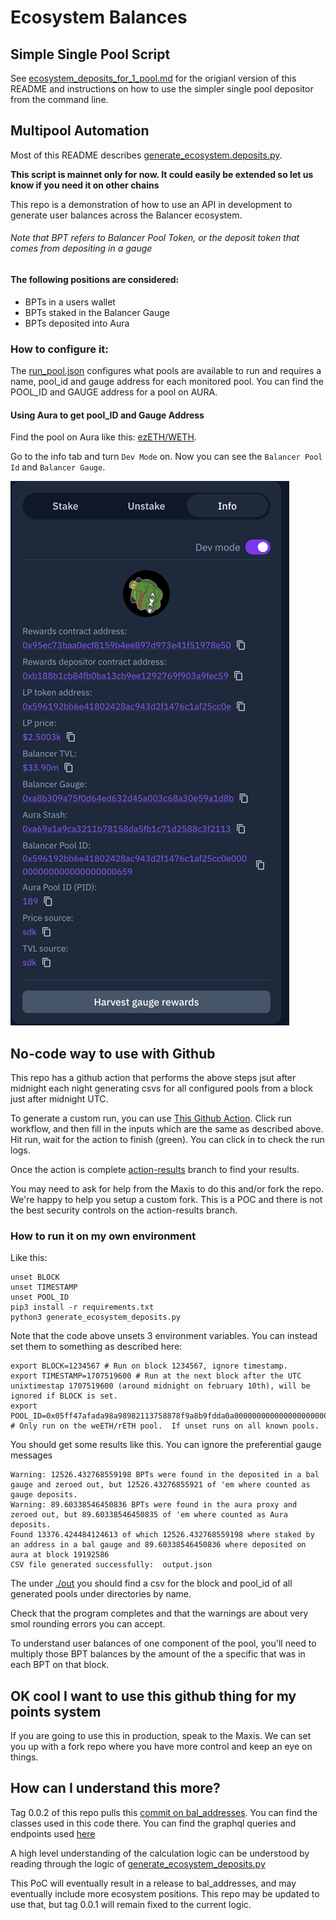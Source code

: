 # Ecosystem Balances 
## Simple Single Pool Script
See [ecosystem_deposits_for_1_pool.md](ecosystem_deposits_for_1_pool.md) for the origianl version of this README and instructions on how to use the simpler single pool depositor from the command line.

## Multipool Automation
Most of this README describes [generate_ecosystem.deposits.py](generate_ecosystem_deposits.py).

**This script is mainnet only for now.  It could easily be extended so let us know if you need it on other chains**

This repo is a demonstration of how to use an API in development to generate user balances across the Balancer ecosystem.
###### Note that BPT refers to Balancer Pool Token, or the deposit token that comes from depositing in a gauge

#### The following positions are considered:

- BPTs in a users wallet
- BPTs staked in the Balancer Gauge
- BPTs deposited into Aura

### How to configure it:
The [run_pool.json](./run_pools.json) configures what pools are available to run and requires a name, pool_id and gauge address for each monitored pool.  You can find the POOL_ID and GAUGE address for a pool on AURA.

#### Using Aura to get pool_ID and Gauge Address
Find the pool on Aura like this: [ezETH/WETH](https://app.aura.finance/#/1/pool/189).

Go to the info tab and turn `Dev Mode` on.  Now you can see the `Balancer Pool Id` and `Balancer Gauge`.  


![img.png](images/img.png)

## No-code way to use with Github
This repo has a github action that performs the  above steps jsut after midnight each night generating csvs for all configured pools from a block just after midnight UTC.

To generate a custom run, you can use [This Github Action](https://github.com/BalancerMaxis/ecosystem_balances_example/actions/workflows/multipool-cron.yaml).  Click run workflow, and then fill in the inputs which are the same as described above.  Hit run, wait for the action to finish (green).  You can click in to check the run logs.   

Once the action is complete  [action-results](https://github.com/BalancerMaxis/ecosystem_balances_example/tree/action-results/out) branch to find your results.

You may need to ask for help from the Maxis to do this and/or fork the repo.  We're happy to help you setup a custom fork.  This is a POC and there is not the best security controls on the action-results branch. 


### How to run it on my own environment
Like this:
```shell
unset BLOCK
unset TIMESTAMP
unset POOL_ID
pip3 install -r requirements.txt
python3 generate_ecosystem_deposits.py
```
Note that the code above unsets 3 environment variables.  You can instead set them to something as described here:
```shell
export BLOCK=1234567 # Run on block 1234567, ignore timestamp.
export TIMESTAMP=1707519600 # Run at the next block after the UTC unixtimestap 1707519600 (around midnight on february 10th), will be ignored if BLOCK is set.
export POOL_ID=0x05ff47afada98a98982113758878f9a8b9fdda0a000000000000000000000645 # Only run on the weETH/rETH pool.  If unset runs on all known pools.
```


You should get some results like this.  You can ignore the preferential gauge messages

```shell
Warning: 12526.432768559198 BPTs were found in the deposited in a bal gauge and zeroed out, but 12526.43276855921 of 'em where counted as gauge deposits.
Warning: 89.60338546450836 BPTs were found in the aura proxy and zeroed out, but 89.60338546450835 of 'em where counted as Aura deposits.
Found 13376.424484124613 of which 12526.432768559198 where staked by an address in a bal gauge and 89.60338546450836 where deposited on aura at block 19192586
CSV file generated successfully:  output.json
```

The under [./out](./out) you should find a csv for the block and pool_id of all generated pools under directories by name.

Check that the program completes and that the warnings are about very smol rounding errors you can accept.

To understand user balances of one component of the pool, you'll need to multiply those BPT balances by the amount of the a specific that was in each BPT on that block.



## OK cool I want to use this github thing for my points system
If you are going to use this in production, speak to the Maxis.  We can set you up with a fork repo where you have more control and keep an eye on things.

## How can I understand this more?
Tag 0.0.2 of this repo pulls this [commit on bal_addresses](https://github.com/BalancerMaxis/bal_addresses/tree/83a122b0349cde23a0643b83e4adf50859af24fe/bal_addresses).  You can find the classes used in this code there.  You can find the graphql queries and endpoints used [here](https://github.com/BalancerMaxis/bal_addresses/blob/83a122b0349cde23a0643b83e4adf50859af24fe/bal_addresses/queries.py)

A high level understanding of the calculation logic can be understood by reading through the logic of [generate_ecosystem_deposits.py](./generate_ecosystem_deposits.py)

This PoC will eventually result in a release to bal_addresses, and may eventually include more ecosystem positions.  This repo may be updated to use that, but tag 0.0.1 will remain fixed to the current logic.

